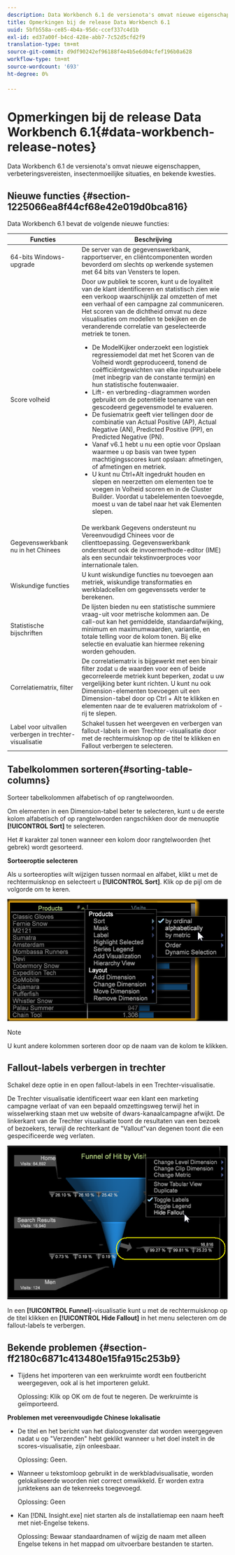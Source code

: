 ```yaml
---
description: Data Workbench 6.1 de versienota's omvat nieuwe eigenschappen, verbeteringsvereisten, insectenmoeilijke situaties, en bekende kwesties.
title: Opmerkingen bij de release Data Workbench 6.1
uuid: 5bfb558a-ce85-4b4a-95dc-ccef337c4d1b
exl-id: ed37a00f-b4cd-428e-abb7-7c52d5cfd2f9
translation-type: tm+mt
source-git-commit: d9df90242ef96188f4e4b5e6d04cfef196b0a628
workflow-type: tm+mt
source-wordcount: '693'
ht-degree: 0%

---
```


# Opmerkingen bij de release Data Workbench 6.1{#data-workbench-release-notes}

Data Workbench 6.1 de versienota&#39;s omvat nieuwe eigenschappen, verbeteringsvereisten, insectenmoeilijke situaties, en bekende kwesties.

## Nieuwe functies {#section-1225066ea8f44cf68e42e019d0bca816}

Data Workbench 6.1 bevat de volgende nieuwe functies:

| Functies | Beschrijving |
|--- |--- |
| 64-bits Windows-upgrade | De server van de gegevenswerkbank, rapportserver, en cliëntcomponenten worden bevorderd om slechts op werkende systemen met 64 bits van Vensters te lopen. |
| Score volheid | Door uw publiek te scoren, kunt u de loyaliteit van de klant identificeren en statistisch zien wie een verkoop waarschijnlijk zal omzetten of met een verhaal of een campagne zal communiceren. Het scoren van de dichtheid omvat nu deze visualisaties om modellen te bekijken en de veranderende correlatie van geselecteerde metriek te tonen.<ul><li>De ModelKijker onderzoekt een logistiek regressiemodel dat met het Scoren van de Volheid wordt geproduceerd, tonend de coëfficiëntgewichten van elke inputvariabele (met inbegrip van de constante termijn) en hun statistische foutenwaaier. </li><li>Lift- en verbreding-diagrammen worden gebruikt om de potentiële toename van een gescodeerd gegevensmodel te evalueren.</li><li>De fusiematrix geeft vier tellingen door de combinatie van Actual Positive (AP), Actual Negative (AN), Predicted Positive (PP), en Predicted Negative (PN).</li> <li>Vanaf v6.1 hebt u nu een optie voor Opslaan waarmee u op basis van twee typen machtigingsscores kunt opslaan: afmetingen, of afmetingen en metriek.</li><li>U kunt nu Ctrl+Alt ingedrukt houden en slepen en neerzetten om elementen toe te voegen in Volheid scoren en in de Cluster Builder. Voordat u tabelelementen toevoegde, moest u van de tabel naar het vak Elementen slepen.</li></ul> |
| Gegevenswerkbank nu in het Chinees | De werkbank Gegevens ondersteunt nu Vereenvoudigd Chinees voor de clienttoepassing. Gegevenswerkbank ondersteunt ook de invoermethode-editor (IME) als een secundair tekstinvoerproces voor internationale talen. |
| Wiskundige functies | U kunt wiskundige functies nu toevoegen aan metriek, wiskundige transformaties en werkbladcellen om gegevenssets verder te berekenen. |
| Statistische bijschriften | De lijsten bieden nu een statistische summiere vraag-uit voor metrische kolommen aan. De call-out kan het gemiddelde, standaardafwijking, minimum en maximumwaarden, variantie, en totale telling voor de kolom tonen. Bij elke selectie en evaluatie kan hiermee rekening worden gehouden. |
| Correlatiematrix, filter | De correlatiematrix is bijgewerkt met een binair filter zodat u de waarden voor een of beide gecorreleerde metriek kunt beperken, zodat u uw vergelijking beter kunt richten. U kunt nu ook Dimension-elementen toevoegen uit een Dimension-tabel door op Ctrl + Alt te klikken en elementen naar de te evalueren matrixkolom of -rij te slepen. |
| Label voor uitvallen verbergen in trechter-visualisatie | Schakel tussen het weergeven en verbergen van fallout-labels in een Trechter-visualisatie door met de rechtermuisknop op de titel te klikken en Fallout verbergen te selecteren. |

## Tabelkolommen sorteren{#sorting-table-columns}

Sorteer tabelkolommen alfabetisch of op rangtelwoorden.

Om elementen in een Dimension-tabel beter te selecteren, kunt u de eerste kolom alfabetisch of op rangtelwoorden rangschikken door de menuoptie **[!UICONTROL Sort]** te selecteren.

Het # karakter zal tonen wanneer een kolom door rangtelwoorden (het gebrek) wordt gesorteerd.

**Sorteeroptie selecteren**

Als u sorteeropties wilt wijzigen tussen normaal en alfabet, klikt u met de rechtermuisknop en selecteert u **[!UICONTROL Sort]**. Klik op de pijl om de volgorde om te keren.

![](assets/sort_table_alpha.png)

>[!NOTE]
>
>U kunt andere kolommen sorteren door op de naam van de kolom te klikken.

## Fallout-labels verbergen in trechter

Schakel deze optie in en open fallout-labels in een Trechter-visualisatie.

De Trechter visualisatie identificeert waar een klant een marketing campagne verlaat of van een bepaald omzettingsweg terwijl het in wisselwerking staan met uw website of dwars-kanaalcampagne afwijkt. De linkerkant van de Trechter visualisatie toont de resultaten van een bezoek of bezoekers, terwijl de rechterkant de &quot;Vallout&quot;van degenen toont die een gespecificeerde weg verlaten.

![](assets/c_funnel_hide_fallout.png)

In een **[!UICONTROL Funnel]**-visualisatie kunt u met de rechtermuisknop op de titel klikken en **[!UICONTROL Hide Fallout]** in het menu selecteren om de fallout-labels te verbergen.

## Bekende problemen {#section-ff2180c6871c413480e15fa915c253b9}

* Tijdens het importeren van een werkruimte wordt een foutbericht weergegeven, ook al is het importeren gelukt.

   Oplossing: Klik op OK om de fout te negeren. De werkruimte is geïmporteerd.

**Problemen met vereenvoudigde Chinese lokalisatie**

* De titel en het bericht van het dialoogvenster dat worden weergegeven nadat u op &quot;Verzenden&quot; hebt geklikt wanneer u het doel instelt in de scores-visualisatie, zijn onleesbaar.

   Oplossing: Geen.
* Wanneer u tekstomloop gebruikt in de werkbladvisualisatie, worden gelokaliseerde woorden niet correct omwikkeld. Er worden extra junktekens aan de tekenreeks toegevoegd.

   Oplossing: Geen
* Kan [!DNL Insight.exe] niet starten als de installatiemap een naam heeft met niet-Engelse tekens.

   Oplossing: Bewaar standaardnamen of wijzig de naam met alleen Engelse tekens in het mappad om uitvoerbare bestanden te starten.
